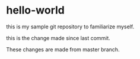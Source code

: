# hello-world
this is my sample git repository to familiarize myself.

this is the change made since last commit.

These changes are made from master branch.